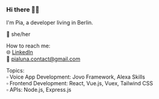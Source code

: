### Hi there 👋🏻

I'm Pia, a developer living in Berlin.  

🔸 she/her  
  
How to reach me:    
🌐 [LinkedIn](https://www.linkedin.com/in/pialuna)      
📧 [pialuna.contact@gmail.com](mailto:pialuna.contact@gmail.com)  

Topics:  
▫️ Voice App Development: Jovo Framework, Alexa Skills  
▫️ Frontend Development: React, Vue.js, Vuex, Tailwind CSS  
▫️ APIs: Node.js, Express.js



<!--
**pialuna/pialuna** is a ✨ _special_ ✨ repository because its `README.md` (this file) appears on your GitHub profile.

Here are some ideas to get you started:

- 🔭 I’m currently working on ...
- 🌱 I’m currently learning ...
- 👯 I’m looking to collaborate on ...
- 🤔 I’m looking for help with ...
- 💬 Ask me about ...
- 📫 How to reach me: ...
- 😄 Pronouns: ...
- ⚡ Fun fact: ...
-->
